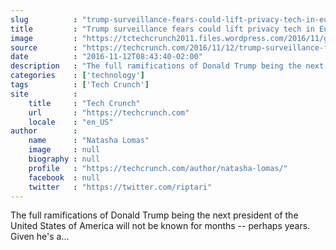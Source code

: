 ```yaml
---
slug          : "trump-surveillance-fears-could-lift-privacy-tech-in-europe"
title         : "Trump surveillance fears could lift privacy tech in Europe"
image         : "https://tctechcrunch2011.files.wordpress.com/2016/11/gettyimages-621529804.jpg?w=764&h=400&crop=1"
source        : "https://techcrunch.com/2016/11/12/trump-surveillance-fears-could-lift-privacy-tech-in-europe/"
date          : "2016-11-12T08:43:40-02:00"
description   : "The full ramifications of Donald Trump being the next president of the United States of America will not be known for months -- perhaps years. Given he's a..."
categories    : ['technology']
tags          : ['Tech Crunch']
site          :
    title     : "Tech Crunch"
    url       : "https://techcrunch.com"
    locale    : "en_US"
author        :
    name      : "Natasha Lomas"
    image     : null
    biography : null
    profile   : "https://techcrunch.com/author/natasha-lomas/"
    facebook  : null
    twitter   : "https://twitter.com/riptari"
---
```


The full ramifications of Donald Trump being the next president of the United States of America will not be known for months -- perhaps years. Given he's a...
